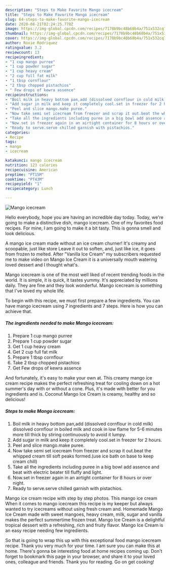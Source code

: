 ```yaml
---
description: "Steps to Make Favorite Mango icecream"
title: "Steps to Make Favorite Mango icecream"
slug: 64-steps-to-make-favorite-mango-icecream
date: 2020-08-21T02:24:25.778Z
image: https://img-global.cpcdn.com/recipes/7178b9bc48b68b4a/751x532cq70/mango-icecream-recipe-main-photo.jpg
thumbnail: https://img-global.cpcdn.com/recipes/7178b9bc48b68b4a/751x532cq70/mango-icecream-recipe-main-photo.jpg
cover: https://img-global.cpcdn.com/recipes/7178b9bc48b68b4a/751x532cq70/mango-icecream-recipe-main-photo.jpg
author: Roxie Rodriquez
ratingvalue: 3.2
reviewcount: 13
recipeingredient:
- "1 cup mango purree"
- "1 cup powder sugar"
- "1 cup heavy cream"
- "2 cup full fat milk"
- "1 tbsp cornflour"
- "2 tbsp chopped pistachios"
- " Few drops of kewra assence"
recipeinstructions:
- "Boil milk in heavy bottom pan,add (dissolved cornflour in cold milk) dissolved cornflour in boiled milk and cook in low flame for 5-6 minutes more till thick by stiring continuously to avoid it lumpy."
- "Add sugar in milk and keep it completely cool.set in freezer for 2 hours."
- "Peel and slice mango.make puree."
- "Now take semi set icecream from freezer and scrap it out.beat the whipped cream till soft peaks formed.(use ice bath on base to keep cream chill)"
- "Take all the ingredients including puree in a big bowl add assence and beat with electric beater till fluffy and light."
- "Now.set in freezer again in an airtight container for 8 hours or over night."
- "Ready to serve.serve chilled garnish with pistachios."
categories:
- Recipe
tags:
- mango
- icecream

katakunci: mango icecream 
nutrition: 123 calories
recipecuisine: American
preptime: "PT15M"
cooktime: "PT43M"
recipeyield: "1"
recipecategory: Lunch

---
```



![Mango icecream](https://img-global.cpcdn.com/recipes/7178b9bc48b68b4a/751x532cq70/mango-icecream-recipe-main-photo.jpg)

Hello everybody, hope you are having an incredible day today. Today, we're going to make a distinctive dish, mango icecream. One of my favorites food recipes. For mine, I am going to make it a bit tasty. This is gonna smell and look delicious.

A mango ice cream made without an ice cream churner! It&#39;s creamy and scoopable, just like store Leave it out to soften, and, just like ice, it goes from frozen to melted. After &#34;Vanilla Ice Cream&#34; my subscribers requested me to make video on Mango Ice Cream it is a universally mouth watering loved dessert and I thought what&#39;s.

Mango icecream is one of the most well liked of recent trending foods in the world. It is simple, it is quick, it tastes yummy. It's appreciated by millions daily. They are fine and they look wonderful. Mango icecream is something that I've loved my whole life.


To begin with this recipe, we must first prepare a few ingredients. You can have mango icecream using 7 ingredients and 7 steps. Here is how you can achieve that.

<!--inarticleads1-->

##### The ingredients needed to make Mango icecream:

1. Prepare 1 cup mango purree
1. Prepare 1 cup powder sugar
1. Get 1 cup heavy cream
1. Get 2 cup full fat milk
1. Prepare 1 tbsp cornflour
1. Take 2 tbsp chopped pistachios
1. Get  Few drops of kewra assence


And fortunately, it&#39;s easy to make your own at. This creamy mango ice cream recipe makes the perfect refreshing treat for cooling down on a hot summer&#39;s day with or without a cone. Plus, it&#39;s made with better for you ingredients and is. Coconut Mango Ice Cream is creamy, healthy and so delicious! 

<!--inarticleads2-->

##### Steps to make Mango icecream:

1. Boil milk in heavy bottom pan,add (dissolved cornflour in cold milk) dissolved cornflour in boiled milk and cook in low flame for 5-6 minutes more till thick by stiring continuously to avoid it lumpy.
1. Add sugar in milk and keep it completely cool.set in freezer for 2 hours.
1. Peel and slice mango.make puree.
1. Now take semi set icecream from freezer and scrap it out.beat the whipped cream till soft peaks formed.(use ice bath on base to keep cream chill)
1. Take all the ingredients including puree in a big bowl add assence and beat with electric beater till fluffy and light.
1. Now.set in freezer again in an airtight container for 8 hours or over night.
1. Ready to serve.serve chilled garnish with pistachios.


Mango ice cream recipe with step by step photos. This mango ice cream When it comes to mango icecream this recipe is my keeper but always wanted to try icecreams without using fresh cream and. Homemade Mango Ice Cream made with sweet mangoes, heavy cream, milk, sugar and vanilla makes the perfect summertime frozen treat. Mango Ice Cream is a delightful tropical dessert with a refreshing, rich and fruity flavor. Mango Ice Cream is an easy recipe needing few ingredients. 

So that is going to wrap this up with this exceptional food mango icecream recipe. Thank you very much for your time. I am sure you can make this at home. There's gonna be interesting food at home recipes coming up. Don't forget to bookmark this page in your browser, and share it to your loved ones, colleague and friends. Thank you for reading. Go on get cooking!
